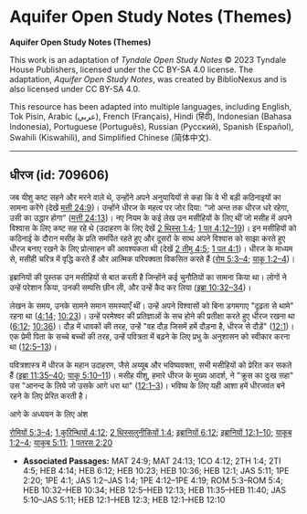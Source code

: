 # Aquifer Open Study Notes (Themes)

**Aquifer Open Study Notes (Themes)**

This work is an adaptation of *Tyndale Open Study Notes* © 2023 Tyndale House Publishers, licensed under the CC BY\-SA 4\.0 license. The adaptation, *Aquifer Open Study Notes*, was created by BiblioNexus and is also licensed under CC BY\-SA 4\.0\.

This resource has been adapted into multiple languages, including English, Tok Pisin, Arabic (عربي), French (Français), Hindi (हिंदी), Indonesian (Bahasa Indonesia), Portuguese (Português), Russian (Русский), Spanish (Español), Swahili (Kiswahili), and Simplified Chinese (简体中文).



--------------------------------

## धीरज (id: 709606)

जब यीशु कष्ट सहने और मरने वाले थे, उन्होंने अपने अनुयायियों से कहा कि वे भी बड़ी कठिनाइयों का सामना करेंगे (देखें [मत्ती 24:9](https://ref.ly/Matt24:9))। उन्होंने धीरज के महत्व पर जोर दिया: “जो अन्त तक धीरज धरे रहेगा, उसी का उद्धार होगा” ([मत्ती 24:13](https://ref.ly/Matt24:13))। नए नियम के कई लेख उन मसीहियों के लिए थीं जो मसीह में अपने विश्वास के लिए कष्ट सह रहे थे (उदाहरण के लिए देखें [2 थिस्स 1:4](https://ref.ly/2Thess1:4); [1 पत 4:12–19](https://ref.ly/1Pet4:12-1Pet4:19))। इन मसीहियों को कठिनाई के दौरान मसीह के प्रति समर्पित रहते हुए और दूसरों के साथ अपने विश्वास को साझा करते हुए धीरज बनाए रखने के लिए प्रोत्साहन की आवश्यकता थी (देखें [2 तीमु 4:5](https://ref.ly/2Tim4:5); [1 पत 4:1](https://ref.ly/1Pet4:1))। धीरज के माध्यम से, मसीही चरित्र में वृद्धि करते हैं और आत्मिक परिपक्वता विकसित करते हैं ([रोम 5:3–4](https://ref.ly/Rom5:3-Rom5:4); [याकू 1:2–4](https://ref.ly/Jas1:2-Jas1:4))।

इब्रानियों की पुस्तक उन मसीहियों से बात करती है जिन्होंने कई चुनौतियों का सामना किया था। लोगों ने उन्हें परेशान किया, उनकी सम्पत्ति छीन ली, और उन्हें कैद कर लिया ([इब्रा 10:32–34](https://ref.ly/Heb10:32-Heb10:34))।

लेखन के समय, उनके सामने समान समस्याएँ थीं। उन्हें अपने विश्वासों को बिना डगमगाए "दृढ़ता से थामे" रहना था ([4:14](https://ref.ly/Heb4:14); [10:23](https://ref.ly/Heb10:23))। उन्हें परमेश्वर की प्रतिज्ञाओं के सच होने की प्रतीक्षा करते हुए धीरज रखना था ([6:12](https://ref.ly/Heb6:12); [10:36](https://ref.ly/Heb10:36))। दौड़ में धावकों की तरह, उन्हें "वह दौड़ जिसमें हमें दौड़ना है, धीरज से दौड़ें" ([12:1](https://ref.ly/Heb12:1))। एक प्रेमी पिता के सच्चे बच्चों की तरह, उन्हें पवित्रता में बढ़ने के लिए प्रभु के अनुशासन को स्वीकार करना था ([12:5–13](https://ref.ly/Heb12:5-Heb12:13))।

पवित्रशास्त्र में धीरज के महान उदाहरण, जैसे अय्यूब और भविष्यवक्ता, सभी मसीहियों को प्रेरित कर सकते हैं ([इब्रा 11:35–40](https://ref.ly/Heb11:35-Heb11:40); [याकू 5:10–11](https://ref.ly/Jas5:10-Jas5:11))। मसीह यीशु, हमारे धीरज के मुख्य आदर्श, ने "क्रूस का दुःख सहा" उस "आनन्द के लिये जो उसके आगे धरा था" ([12:1–3](https://ref.ly/Heb12:1-Heb12:3))। भविष्य के लिए यही आशा हमें धीरजवंत बने रहने के लिए प्रेरित करती है।

आगे के अध्ययन के लिए अंश

[रोमियों 5:3–4](https://ref.ly/Rom5:3-Rom5:4); [1 कुरिन्थियों 4:12](https://ref.ly/1Cor4:12); [2 थिस्सलुनीकियों 1:4](https://ref.ly/2Thess1:4); [इब्रानियों 6:12](https://ref.ly/Heb6:12); [इब्रानियों 12:1–10](https://ref.ly/Heb12:1-Heb12:10); [याकूब 1:2–4](https://ref.ly/Jas1:2-Jas1:4); [याकूब 5:11](https://ref.ly/Jas5:11); [1 पतरस 2:20](https://ref.ly/1Pet2:20)

* **Associated Passages:** MAT 24:9; MAT 24:13; 1CO 4:12; 2TH 1:4; 2TI 4:5; HEB 4:14; HEB 6:12; HEB 10:23; HEB 10:36; HEB 12:1; JAS 5:11; 1PE 2:20; 1PE 4:1; JAS 1:2–JAS 1:4; 1PE 4:12–1PE 4:19; ROM 5:3–ROM 5:4; HEB 10:32–HEB 10:34; HEB 12:5–HEB 12:13; HEB 11:35–HEB 11:40; JAS 5:10–JAS 5:11; HEB 12:1–HEB 12:3; HEB 12:1–HEB 12:10

